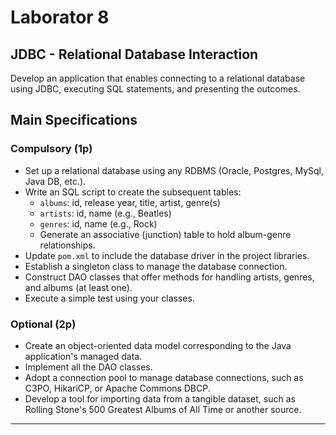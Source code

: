 # Laborator 8

## JDBC - Relational Database Interaction

Develop an application that enables connecting to a relational database using JDBC, executing SQL statements, and presenting the outcomes.

## Main Specifications

### Compulsory (1p)

- Set up a relational database using any RDBMS (Oracle, Postgres, MySql, Java DB, etc.).
- Write an SQL script to create the subsequent tables:
  - `albums`: id, release year, title, artist, genre(s)
  - `artists`: id, name (e.g., Beatles)
  - `genres`: id, name (e.g., Rock)
  - Generate an associative (junction) table to hold album-genre relationships.
- Update `pom.xml` to include the database driver in the project libraries.
- Establish a singleton class to manage the database connection.
- Construct DAO classes that offer methods for handling artists, genres, and albums (at least one).
- Execute a simple test using your classes.

### Optional (2p)

- Create an object-oriented data model corresponding to the Java application's managed data.
- Implement all the DAO classes.
- Adopt a connection pool to manage database connections, such as C3PO, HikariCP, or Apache Commons DBCP.
- Develop a tool for importing data from a tangible dataset, such as Rolling Stone's 500 Greatest Albums of All Time or another source.

---

 
